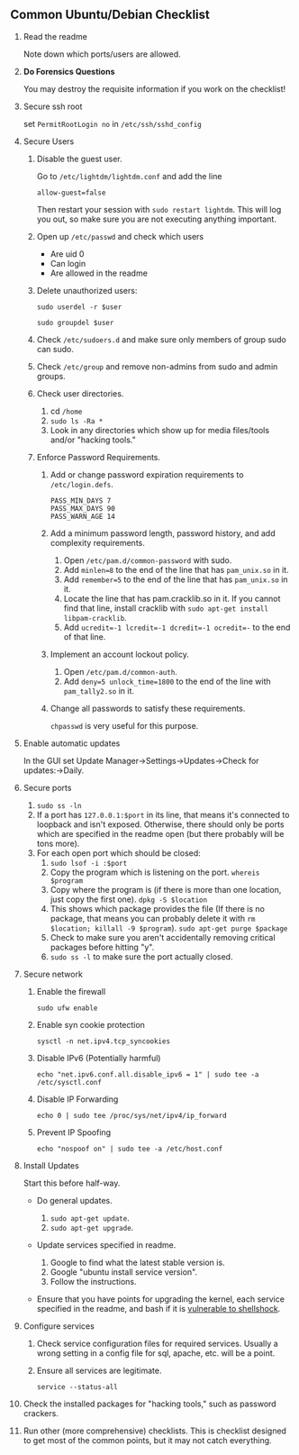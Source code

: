 ## Common Ubuntu/Debian Checklist

1. Read the readme
	
	Note down which ports/users are allowed.

1. **Do Forensics Questions**
	
	You may destroy the requisite information if you work on the checklist!

1. Secure ssh root

	set `PermitRootLogin no` in `/etc/ssh/sshd_config`

1. Secure Users
	1. Disable the guest user.
	
		Go to `/etc/lightdm/lightdm.conf` and add the line
		
		`allow-guest=false`

		Then restart your session with `sudo restart lightdm`. This will log you out, so make sure you are not executing anything important.

	1. Open up `/etc/passwd` and check which users
		* Are uid 0
		* Can login
		* Are allowed in the readme
	1. Delete unauthorized users:
		
		`sudo userdel -r $user`

		`sudo groupdel $user`
	1. Check `/etc/sudoers.d` and make sure only members of group sudo can sudo.
	1. Check `/etc/group` and remove non-admins from sudo and admin groups.
	1. Check user directories.
		1. cd `/home`
		1. `sudo ls -Ra *`
		1. Look in any directories which show up for media files/tools and/or "hacking tools."
	1. Enforce  Password Requirements.
		1. Add or change password expiration requirements to `/etc/login.defs`.
			
			```
			PASS_MIN_DAYS 7
			PASS_MAX_DAYS 90
			PASS_WARN_AGE 14
			```
		1. Add a minimum password length, password history, and add complexity requirements.
			1. Open `/etc/pam.d/common-password` with sudo.
			1. Add `minlen=8` to the end of the line that has `pam_unix.so` in it.
			1. Add `remember=5` to the end of the line that has `pam_unix.so` in it.
			1. Locate the line that has pam.cracklib.so in it. If you cannot find that line, install cracklib with `sudo apt-get install libpam-cracklib`.
			1. Add `ucredit=-1 lcredit=-1 dcredit=-1 ocredit=-` to the end of that line.
		3. Implement an account lockout policy.
			1. Open `/etc/pam.d/common-auth`.
			2. Add `deny=5 unlock_time=1800` to the end of the line with `pam_tally2.so` in it.
		4. Change all passwords to satisfy these requirements.
			
			`chpasswd` is very useful for this purpose.

1. Enable automatic updates
	
	In the GUI set Update Manager->Settings->Updates->Check for updates:->Daily.

1. Secure ports
	1. `sudo ss -ln`
	1. If a port has `127.0.0.1:$port` in its line, that means it's connected to loopback and isn't exposed. Otherwise, there should only be ports which are specified in the readme open (but there probably will be tons more).
	1. For each open port which should be closed:
		1. `sudo lsof -i :$port`
		1. Copy the program which is listening on the port.
		`whereis $program`
		1. Copy where the program is (if there is more than one location, just copy the first one).
		`dpkg -S $location`
		1. This shows which package provides the file (If there is no package, that means you can probably delete it with `rm $location; killall -9 $program`).
		`sudo apt-get purge $package`
		1. Check to make sure you aren't accidentally removing critical packages before hitting "y".
		1. `sudo ss -l` to make sure the port actually closed.

1. Secure network
	1. Enable the firewall
	
		`sudo ufw enable`
	1. Enable syn cookie protection
	
		`sysctl -n net.ipv4.tcp_syncookies`
	1. Disable IPv6 (Potentially harmful)
	
		`echo "net.ipv6.conf.all.disable_ipv6 = 1" | sudo tee -a /etc/sysctl.conf`
	1. Disable IP Forwarding
		
		`echo 0 | sudo tee /proc/sys/net/ipv4/ip_forward`
	1. Prevent IP Spoofing
	
		`echo "nospoof on" | sudo tee -a /etc/host.conf`

1. Install Updates

	Start this before half-way.

	* Do general updates.
		1. `sudo apt-get update`.
		1. `sudo apt-get upgrade`.

	* Update services specified in readme.
		1. Google to find what the latest stable version is.
		1. Google "ubuntu install service version".
		1. Follow the instructions.
	
	* Ensure that you have points for upgrading the kernel, each service specified in the readme, and bash if it is [vulnerable to shellshock](https://en.wikipedia.org/wiki/Shellshock_%28software_bug%29).
	

1. Configure services
	1. Check service configuration files for required services.
		Usually a wrong setting in a config file for sql, apache, etc. will be a point.
	1. Ensure all services are legitimate.
		
		`service --status-all`

1. Check the installed packages for "hacking tools," such as password crackers.

1. Run other (more comprehensive) checklists. This is checklist designed to get most of the common points, but it may not catch everything.

